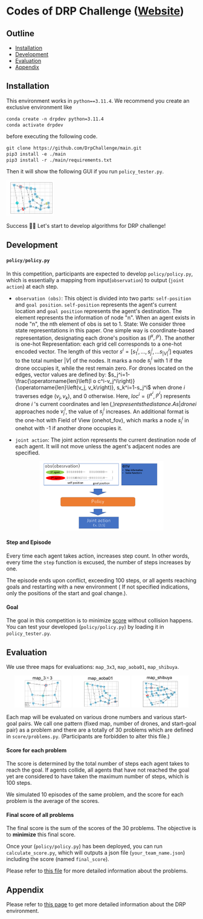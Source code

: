 
# Codes of DRP Challenge ([Website](https://drp-challenge.com/#/overview))

## Outline

* [Installation](#installation)
* [Development](#development)
* [Evaluation](#evaluation)
* [Appendix](#appendix)

## Installation
This environment works in  `python==3.11.4`.
We recommend you create an exclusive environment like
```
conda create -n drpdev python=3.11.4
conda activate drpdev    
```
before executing the following code.
```
git clone https://github.com/DrpChallenge/main.git
pip3 install -e ./main
pip3 install -r ./main/requirements.txt
```
Then it will show the following GUI if you run `policy_tester.py`.

<img src = assets\img\drpexample.png width="25%">

Success :tada::tada: Let's start to develop algorithms for DRP challenge!

<a id="development"></a>

## Development  

#### ``policy/policy.py``
In this competition, participants are expected to develop ``policy/policy.py``, which is essentially a mapping from input(``observation``) to output (``joint action``) at each step. 

- `observation (obs)`: This object is divided into two parts: `self-position` and `goal position`.  `self-position` represents the agent's current location and `goal position` represents the agent's destination. The element represents the information of node "n". When an agent exists in node "n", the nth element of obs is set to 1.
State: We consider three state representations in this paper. One simple way is coordinate-based representation, designating each drone's position as $\left(l^x, l^y\right)$. The another is one-hot Representation: each grid cell corresponds to a one-hot encoded vector. The length of this vector $s^i=\left[s_1^i, \ldots, s_j^i, \ldots s_{|V|}^i\right]$ equates to the total number $|V|$ of the nodes. It marks a node $s_j^i$ with 1 if the drone occupies it, while the rest remain zero. For drones located on the edges, vector values are defined by: $s_j^i=1-\frac{\operatorname{len}\left(l o c^i-v_j^i\right)}{\operatorname{len}\left(v_j, v_k\right)}, s_k^i=1-s_j^i$ when drone $i$ traverses edge $\left(v_j, v_k\right)$, and 0 otherwise. Here, $l o c^i=\left(l^{x^i}, l^{y^i}\right)$ represents drone $i$ 's current coordinates and $\operatorname{len}($,$) represents the distance. As| drone i$ approaches node $v_j^i$, the value of $s_j^i$ increases. An additional format is the one-hot with Field of View (onehot_fov), which marks a node $s_i^i$ in onehot with -1 if another drone occupies it.

- `joint action`: The joint action represents the current destination node of each agent. It will not move unless the agent's adjacent nodes are specified. 

<p align="center">
 <img src="assets/img/policy.png" width="65%" >
</p>

#### Step and Episode

Every time each agent takes action, increases step count.
In other words, every time the ``step`` function is excused, the number of steps increases by one.

The episode ends upon conflict, exceeding 100 steps, or all agents reaching goals and restarting with a new environment ( If not specified indications, only the positions of the start and goal change.).


#### Goal
The goal in this competition is to minimize [score](#score) without collision happens.
You can test your developed (``policy/policy.py``) by loading it in ``policy_tester.py``.

<a id="evaluation"></a>

## Evaluation

We use three maps for evaluations: ``map_3x3``, ``map_aoba01``, ``map_shibuya``.

<p align="center">
  <img src="assets/img/map3_3.png" width="30%" >
  <img src="assets/img/map_aoba01.png" width="30%" >
  <img src="assets/img/map_shibuya.png" width="30%" >
</p>


Each map will be evaluated on various drone numbers and various start-goal pairs.
We call one pattern (fixed map, number of drones, and start-goal pair) as a problem and there are a totally of 30 problems which are defined in ``score/problems.py``. (Participants are forbidden to alter this file.)

<a id="score"></a>

#### Score for each problem

The score is determined by the total number of steps each agent takes to reach the goal. If agents collide, all agents that have not reached the goal yet are considered to have taken the maximum number of steps, which is 100 steps.

We simulated 10 episodes of the same problem, and the score for each problem is the average of the scores.

#### Final score of all problems

The final score is the sum of the scores of the 30 problems. The objective is to **minimize** this final score.

Once your (``policy/policy.py``) has been deployed, you can run ``calculate_score.py``, which will outputs a json file (``your_team_name.json``) including the score (named ``final_score``).


Please refer to [this file](score/problems.py) for more detailed information about the problems. 

<a id ="appendix"></a>

## Appendix

Please refer to [this page](assets/markdown/appendix.md) to get more detailed information about the DRP environment. 
